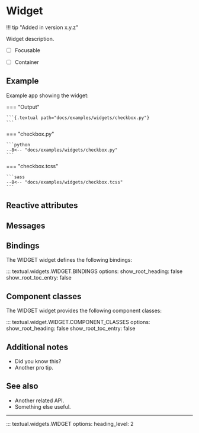 # Widget

!!! tip "Added in version x.y.z"

Widget description.

- [ ] Focusable
- [ ] Container


## Example

Example app showing the widget:

=== "Output"

    ```{.textual path="docs/examples/widgets/checkbox.py"}
    ```

=== "checkbox.py"

    ```python
    --8<-- "docs/examples/widgets/checkbox.py"
    ```

=== "checkbox.tcss"

    ```sass
    --8<-- "docs/examples/widgets/checkbox.tcss"
    ```


## Reactive attributes

## Messages

## Bindings

The WIDGET widget defines the following bindings:

::: textual.widgets.WIDGET.BINDINGS
    options:
      show_root_heading: false
      show_root_toc_entry: false


## Component classes

The WIDGET widget provides the following component classes:

::: textual.widget.WIDGET.COMPONENT_CLASSES
    options:
      show_root_heading: false
      show_root_toc_entry: false


## Additional notes

- Did you know this?
- Another pro tip.


## See also

- Another related API.
- Something else useful.


---


::: textual.widgets.WIDGET
    options:
      heading_level: 2
